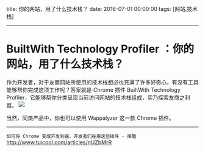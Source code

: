 title: 你的网站，用了什么技术栈？
date: 2016-07-01 00:00:00
tags: [网站,技术栈]


---


# BuiltWith Technology Profiler ：你的网站，用了什么技术栈？
 
作为开发者，对于友商网站所使用的技术栈想必也充满了许多好奇心，有没有工具能够帮你完成这项工作呢？答案就是 Chrome 插件 BuiltWith Technology Profiler，它能够帮你分类呈现当前访问网站的技术栈组成，实乃探索友商之利器。
![]( http://7xnbs3.com1.z0.glb.clouddn.com/16-7-9/56252509.jpg)


当然，同类产品中，你也可以使用 Wappalyzer 这一款 Chrome 插件。



---
`如何将 Chrome 变成开发利器，开发者们在用这些插件 - 推酷`
http://www.tuicool.com/articles/nUZbMrR


<!-- more -->
